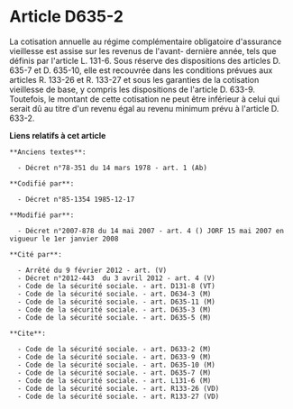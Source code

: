 # Article D635-2

La cotisation annuelle au régime complémentaire obligatoire d'assurance vieillesse est assise sur les revenus de l'avant-
dernière année, tels que définis par l'article L. 131-6. Sous réserve des dispositions des articles D. 635-7 et D. 635-10,
elle est recouvrée dans les conditions prévues aux articles R. 133-26 et R. 133-27 et sous les garanties de la cotisation
vieillesse de base, y compris les dispositions de l'article D. 633-9. Toutefois, le montant de cette cotisation ne peut être
inférieur à celui qui serait dû au titre d'un revenu égal au revenu minimum prévu à l'article D. 633-2.

**Liens relatifs à cet article**

	**Anciens textes**:

	  - Décret n°78-351 du 14 mars 1978 - art. 1 (Ab)

	**Codifié par**:

	  - Décret n°85-1354 1985-12-17

	**Modifié par**:

	  - Décret n°2007-878 du 14 mai 2007 - art. 4 () JORF 15 mai 2007 en vigueur le 1er janvier 2008

	**Cité par**:

	  - Arrêté du 9 février 2012 - art. (V)
	  - Décret n°2012-443  du 3 avril 2012 - art. 4 (V)
	  - Code de la sécurité sociale. - art. D131-8 (VT)
	  - Code de la sécurité sociale. - art. D634-3 (M)
	  - Code de la sécurité sociale. - art. D635-11 (M)
	  - Code de la sécurité sociale. - art. D635-3 (M)
	  - Code de la sécurité sociale. - art. D635-5 (M)

	**Cite**:

	  - Code de la sécurité sociale. - art. D633-2 (M)
	  - Code de la sécurité sociale. - art. D633-9 (M)
	  - Code de la sécurité sociale. - art. D635-10 (M)
	  - Code de la sécurité sociale. - art. D635-7 (M)
	  - Code de la sécurité sociale. - art. L131-6 (M)
	  - Code de la sécurité sociale. - art. R133-26 (VD)
	  - Code de la sécurité sociale. - art. R133-27 (VD)

